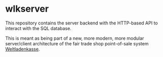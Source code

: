 # wlkserver

This repository contains the server backend with the HTTP-based API to interact with the SQL database.

This is meant as being part of a new, more modern, more modular server/client architecture of the fair trade shop point-of-sale system [Weltladenkasse](https://github.com/sgrubsmyon/Weltladenkasse).
